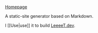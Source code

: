 [Homepage](https://quartz.jzhao.xyz)

A static-site generator based on Markdown.

I [[Use|use]] it to build [LeeeeT.dev](https://LeeeeT.dev).